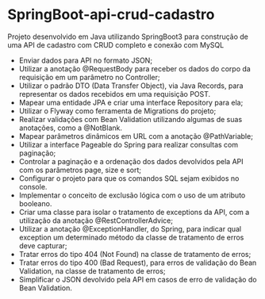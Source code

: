 # SpringBoot-api-crud-cadastro
Projeto desenvolvido em Java utilizando SpringBoot3 para construção de uma API de cadastro com CRUD completo e conexão com MySQL
<ul>
<li>Enviar dados para API no formato JSON;</li>
<li>Utilizar a anotação @RequestBody para receber os dados do corpo da requisição em um parâmetro no Controller;</li>
<li>Utilizar o padrão DTO (Data Transfer Object), via Java Records, para representar os dados recebidos em uma requisição POST.</li>
<li>Mapear uma entidade JPA e criar uma interface Repository para ela;</li>
<li>Utilizar o Flyway como ferramenta de Migrations do projeto;</li>
<li>Realizar validações com Bean Validation utilizando algumas de suas anotações, como a @NotBlank.</li>
<li>Mapear parâmetros dinâmicos em URL com a anotação @PathVariable;</li>
<li>Utilizar a interface Pageable do Spring para realizar consultas com paginação;</li>
<li>Controlar a paginação e a ordenação dos dados devolvidos pela API com os parâmetros page, size e sort;</li>
<li>Configurar o projeto para que os comandos SQL sejam exibidos no console.</li>
<li>Implementar o conceito de exclusão lógica com o uso de um atributo booleano.</li>
<li>Criar uma classe para isolar o tratamento de exceptions da API, com a utilização da anotação @RestControllerAdvice;</li>
<li>Utilizar a anotação @ExceptionHandler, do Spring, para indicar qual exception um determinado método da classe de tratamento de erros deve capturar;</li>
<li>Tratar erros do tipo 404 (Not Found) na classe de tratamento de erros;</li>
<li>Tratar erros do tipo 400 (Bad Request), para erros de validação do Bean Validation, na classe de tratamento de erros;</li>
<li>Simplificar o JSON devolvido pela API em casos de erro de validação do Bean Validation.</li>
</ul>
